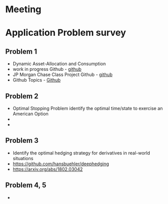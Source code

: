 # Meeting


# Application Problem survey




## Problem 1
* Dynamic Asset-Allocation and Consumption
* work in progress Github - [github](https://github.com/Musonda2day/Asset-Portfolio-Management-usingDeep-Reinforcement-Learning-)
* JP Morgan Chase Class Project Github - [github](https://github.com/selimamrouni/Deep-Portfolio-Management-Reinforcement-Learning)
* Github Topics - [Github](https://github.com/topics/portfolio-optimization)



## Problem 2
* Optimal Stopping Problem identify the optimal time/state to exercise an American Option
* 
* 

## Problem 3 
* Identify the optimal hedging strategy for derivatives in real-world situations
* https://github.com/hansbuehler/deephedging
* https://arxiv.org/abs/1802.03042


## Problem 4, 5  
* 

